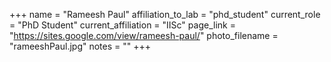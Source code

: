 +++
name = "Rameesh Paul"
affiliation_to_lab = "phd_student"
current_role = "PhD Student"
current_affiliation = "IISc"
page_link = "https://sites.google.com/view/rameesh-paul/"
photo_filename = "rameeshPaul.jpg"
notes = ""
+++
    